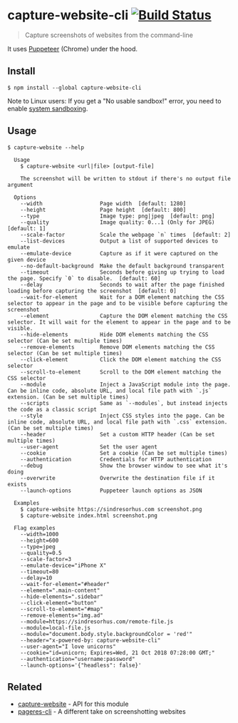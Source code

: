 # capture-website-cli [![Build Status](https://travis-ci.com/sindresorhus/capture-website-cli.svg?branch=master)](https://travis-ci.com/sindresorhus/capture-website-cli)

> Capture screenshots of websites from the command-line

It uses [Puppeteer](https://github.com/GoogleChrome/puppeteer) (Chrome) under the hood.


## Install

```
$ npm install --global capture-website-cli
```

Note to Linux users: If you get a "No usable sandbox!" error, you need to enable [system sandboxing](https://github.com/GoogleChrome/puppeteer/blob/master/docs/troubleshooting.md#setting-up-chrome-linux-sandbox).


## Usage

```
$ capture-website --help

  Usage
    $ capture-website <url|file> [output-file]

    The screenshot will be written to stdout if there's no output file argument

  Options
    --width                  Page width  [default: 1280]
    --height                 Page height  [default: 800]
    --type                   Image type: png|jpeg  [default: png]
    --quality                Image quality: 0...1 (Only for JPEG)  [default: 1]
    --scale-factor           Scale the webpage `n` times  [default: 2]
    --list-devices           Output a list of supported devices to emulate
    --emulate-device         Capture as if it were captured on the given device
    --no-default-background  Make the default background transparent
    --timeout                Seconds before giving up trying to load the page. Specify `0` to disable.  [default: 60]
    --delay                  Seconds to wait after the page finished loading before capturing the screenshot  [default: 0]
    --wait-for-element       Wait for a DOM element matching the CSS selector to appear in the page and to be visible before capturing the screenshot
    --element                Capture the DOM element matching the CSS selector. It will wait for the element to appear in the page and to be visible.
    --hide-elements          Hide DOM elements matching the CSS selector (Can be set multiple times)
    --remove-elements        Remove DOM elements matching the CSS selector (Can be set multiple times)
    --click-element          Click the DOM element matching the CSS selector
    --scroll-to-element      Scroll to the DOM element matching the CSS selector
    --module                 Inject a JavaScript module into the page. Can be inline code, absolute URL, and local file path with `.js` extension. (Can be set multiple times)
    --scripts                Same as `--modules`, but instead injects the code as a classic script
    --style                  Inject CSS styles into the page. Can be inline code, absolute URL, and local file path with `.css` extension. (Can be set multiple times)
    --header                 Set a custom HTTP header (Can be set multiple times)
    --user-agent             Set the user agent
    --cookie                 Set a cookie (Can be set multiple times)
    --authentication         Credentials for HTTP authentication
    --debug                  Show the browser window to see what it's doing
    --overwrite              Overwrite the destination file if it exists
    --launch-options         Puppeteer launch options as JSON

  Examples
    $ capture-website https://sindresorhus.com screenshot.png
    $ capture-website index.html screenshot.png

  Flag examples
    --width=1000
    --height=600
    --type=jpeg
    --quality=0.5
    --scale-factor=3
    --emulate-device="iPhone X"
    --timeout=80
    --delay=10
    --wait-for-element="#header"
    --element=".main-content"
    --hide-elements=".sidebar"
    --click-element="button"
    --scroll-to-element="#map"
    --remove-elements="img.ad"
    --module=https://sindresorhus.com/remote-file.js
    --module=local-file.js
    --module="document.body.style.backgroundColor = 'red'"
    --header="x-powered-by: capture-website-cli"
    --user-agent="I love unicorns"
    --cookie="id=unicorn; Expires=Wed, 21 Oct 2018 07:28:00 GMT;"
    --authentication="username:password"
    --launch-options='{"headless": false}'
```


## Related

- [capture-website](https://github.com/sindresorhus/capture-website) - API for this module
- [pageres-cli](https://github.com/sindresorhus/pageres-cli) - A different take on screenshotting websites
